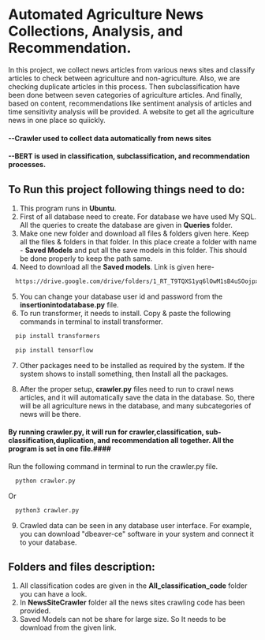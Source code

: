 
# Automated Agriculture News Collections, Analysis, and Recommendation. 

In this project, we collect news articles from various news sites and classify articles to check between agriculture and non-agriculture. Also, we are checking duplicate articles in this process. Then subclassification have been done between seven categories of agriculture articles. And finally, based on content, recommendations like sentiment analysis of articles and time sensitivity analysis will be provided. A website to get all the agriculture news in one place so quiickly.

#### --Crawler used to collect data automatically from news sites

#### --BERT is used in classification, subclassification, and recommendation processes. 



## To Run this project following things need to do:

1. This program runs in **Ubuntu**.
2. First of all database need to create. For database we have used My SQL. All the queries to create the database are given in **Queries** folder.
3. Make one new folder and download all files & folders given here. Keep all the files & folders in that folder. In this place create a folder with name - **Saved Models** and put all the save models in this folder. This should be done properly to keep the path same.
4. Need to download all the **Saved models**. Link is given here-

```bash
  https://drive.google.com/drive/folders/1_RT_T9TQXS1yq6lOwM1sB4uSOojpxpbJ?usp=sharing
```
5. You can change your database user id and password from the **insertionintodatabase.py** file. 
6. To run transformer, it needs to install. Copy & paste the following commands in terminal to install transformer. 
```bash
  pip install transformers
```
```bash
  pip install tensorflow
```
7. Other packages need to be installed as required by the system. If the system shows to install something, then Install all the packages.

8. After the proper setup, **crawler.py** files need to run to crawl news articles, and it will automatically save the data in the database. So, there will be all agriculture news in the database, and many subcategories of news will be there. 

#### By running crawler.py, it will run for crawler,classification, sub-classification,duplication, and recommendation all together. All the program is set in one file.####

Run the following command in terminal to run the crawler.py file. 
```bash
  python crawler.py
```
Or 
```bash
  python3 crawler.py
```
9. Crawled data can be seen in any database user interface. For example, you can download "dbeaver-ce" software in your system and connect it to your database. 

## Folders and files description:
1. All classification codes are given in the **All_classification_code** folder you can have a look. 
2. In **NewsSiteCrawler** folder all the news sites crawling code has been provided. 
3. Saved Models can not be share for large size. So It needs to be download from the given link. 
